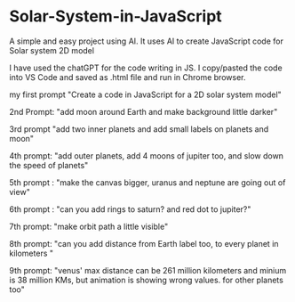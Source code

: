 # Solar-System-in-JavaScript
A simple and easy project using AI. It uses AI to create JavaScript code for Solar system 2D model

I have used the chatGPT for the code writing in JS. I copy/pasted the code into VS Code and saved as .html file and run in Chrome browser.

my first prompt "Create a code in JavaScript for a 2D solar system model"

2nd Prompt: "add moon around Earth and make background little darker"

3rd prompt "add two inner planets and add small labels on planets and moon"

4th prompt: "add outer planets, add 4 moons of jupiter too, and slow down the speed of planets"

5th prompt : "make the canvas bigger, uranus and neptune are going out of view"

6th prompt : "can you add rings to saturn? and red dot to jupiter?"

7th prompt: "make orbit path a little visible"

8th prompt: "can you add distance from Earth label too, to every planet in kilometers "

9th prompt: "venus' max distance can be 261 million kilometers and minium is 38 million KMs, but animation is showing wrong values. for other planets too"  

